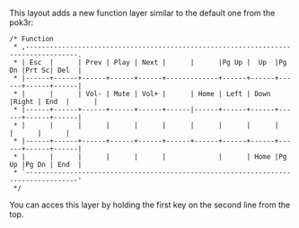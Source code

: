 This layout adds a new function layer similar to the default one from the pok3r:

    /* Function
     * ,-----------------------------------------------------------------------------------.
     * | Esc  |      | Prev | Play | Next |      |      |Pg Up |  Up  |Pg Dn |Prt Sc| Del  |
     * |------+------+------+------+------+-------------+------+------+------+------+------|
     * |      |      | Vol- | Mute | Vol+ |      | Home | Left | Down |Right | End  |      |
     * |------+------+------+------+------+------|------+------+------+------+------+------|
     * |      |      |      |      |      |      |      |      |      |      |      |      |
     * |------+------+------+------+------+------+------+------+------+------+------+------|
     * |      |      |      |      |      |             |      | Home |Pg Up |Pg Dn | End  |
     * `-----------------------------------------------------------------------------------'
     */

You can acces this layer by holding the first key on the second line from the top.
